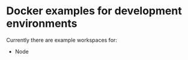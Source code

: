 # Docker examples for development environments

Currently there are example workspaces for:

- Node

